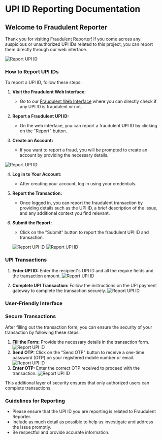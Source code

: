 # UPI ID Reporting Documentation

## Welcome to Fraudulent Reporter

Thank you for visiting Fraudulent Reporter! If you come across any suspicious or unauthorized UPI IDs related to this project, you can report them directly through our web interface.

![Report UPI ID](https://github.com/mehraankush/gigskyfrontend/blob/main/public/homepage.png)

### How to Report UPI IDs

To report a UPI ID, follow these steps:

1. **Visit the Fraudulent Web Interface:**
   - Go to our [Fraudulent Web Interface](https://gigskyfrontend-mehraankush.vercel.app/) where you can directly check if any UPI ID is fraudulent or not.

2. **Report a Fraudulent UPI ID:**
   - On the web interface, you can report a fraudulent UPI ID by clicking on the "Report" button.

3. **Create an Account:**
   - If you want to report a fraud, you will be prompted to create an account by providing the necessary details.

![Report UPI ID](https://github.com/mehraankush/gigskyfrontend/blob/main/public/Screenshot%202023-12-14%20221331.png)

4. **Log in to Your Account:**
   - After creating your account, log in using your credentials.

5. **Report the Transaction:**
   - Once logged in, you can report the fraudulent transaction by providing details such as the UPI ID, a brief description of the issue, and any additional context you find relevant.

6. **Submit the Report:**
   - Click on the "Submit" button to report the fraudulent UPI ID and transaction.

   ![Report UPI ID](https://github.com/mehraankush/gigskyfrontend/blob/main/public/Screenshot%202023-12-14%20221331.png)
   ![Report UPI ID](https://github.com/mehraankush/gigskyfrontend/blob/main/public/Screenshot%202023-12-14%20230526.png)
   
### UPI Transactions


1. **Enter UPI ID:** Enter the recipient's UPI ID and all the require fields and the transaction amount.
   ![Report UPI ID](https://github.com/mehraankush/gigskyfrontend/blob/main/public/enterfields.jpeg)
   
2. **Complete UPI Transaction:** Follow the instructions on the UPI payment gateway to complete the transaction securely.
   ![Report UPI ID](https://github.com/mehraankush/gigskyfrontend/blob/main/public/success.jpeg)

### User-Friendly Interface

### Secure Transactions

After filling out the transaction form, you can ensure the security of your transaction by following these steps:

1. **Fill the Form:** Provide the necessary details in the transaction form.
     ![Report UPI ID](https://github.com/mehraankush/gigskyfrontend/blob/main/public/enterfields.jpeg)
1. **Send OTP:** Click on the "Send OTP" button to receive a one-time password (OTP) on your registered mobile number or email.
  ![Report UPI ID](https://github.com/mehraankush/gigskyfrontend/blob/main/public/otpsend.jpeg)
4. **Enter OTP:** Enter the correct OTP received to proceed with the transaction.
     ![Report UPI ID](https://github.com/mehraankush/gigskyfrontend/blob/main/public/success.jpeg)

This additional layer of security ensures that only authorized users can complete transactions.



### Guidelines for Reporting

- Please ensure that the UPI ID you are reporting is related to Fraudulent Reporter.
- Include as much detail as possible to help us investigate and address the issue promptly.
- Be respectful and provide accurate information.

